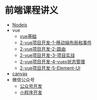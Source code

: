 # 前端课程讲义

* [Nodejs](https://github.com/cooleye/Front-end-Handout/blob/master/nodejs/node.md)
* vue
  * [vue基础](https://github.com/cooleye/Front-end-Handout/tree/master/vue/1-vue%E5%9F%BA%E7%A1%80)
  * [2-vue项目开发-1-移动端布局和事件](https://github.com/cooleye/Front-end-Handout/blob/master/vue/2-vue%E9%A1%B9%E7%9B%AE%E5%BC%80%E5%8F%91/2-vue%E9%A1%B9%E7%9B%AE%E5%BC%80%E5%8F%91-1-%E7%A7%BB%E5%8A%A8%E7%AB%AF%E5%B8%83%E5%B1%80%E5%92%8C%E4%BA%8B%E4%BB%B6.md)
  * [2-vue项目开发-2-路由](https://github.com/cooleye/Front-end-Handout/blob/master/vue/2-vue%E9%A1%B9%E7%9B%AE%E5%BC%80%E5%8F%91/2-vue%E9%A1%B9%E7%9B%AE%E5%BC%80%E5%8F%91-2-%E8%B7%AF%E7%94%B1.md)
  * [2-vue项目开发-3-项目实战](https://github.com/cooleye/Front-end-Handout/blob/master/vue/2-vue%E9%A1%B9%E7%9B%AE%E5%BC%80%E5%8F%91/2-vue%E9%A1%B9%E7%9B%AE%E5%BC%80%E5%8F%91-3-%E9%A1%B9%E7%9B%AE%E5%AE%9E%E6%88%98.md)
  * [2-vue项目开发-4-vuex状态管理](https://github.com/cooleye/Front-end-Handout/blob/master/vue/2-vue%E9%A1%B9%E7%9B%AE%E5%BC%80%E5%8F%91/2-vue%E9%A1%B9%E7%9B%AE%E5%BC%80%E5%8F%91-4-vuex%E7%8A%B6%E6%80%81%E7%AE%A1%E7%90%86.md)
  * [2-vue项目开发-5-Element-UI](https://github.com/cooleye/Front-end-Handout/blob/master/vue/2-vue%E9%A1%B9%E7%9B%AE%E5%BC%80%E5%8F%91/2-vue%E9%A1%B9%E7%9B%AE%E5%BC%80%E5%8F%91-5-Element-UI.md)
* [canvas](https://github.com/cooleye/Front-end-Handout/tree/master/canvas)
* 微信公众号
  * [公众号开发](https://github.com/cooleye/Front-end-Handout/blob/master/%E5%BE%AE%E4%BF%A1%E5%85%AC%E4%BC%97%E5%8F%B7/readme.md)
  * [小程序开发](https://github.com/cooleye/Front-end-Handout/blob/master/%E5%BE%AE%E4%BF%A1%E5%85%AC%E4%BC%97%E5%8F%B7/mnp.md)
